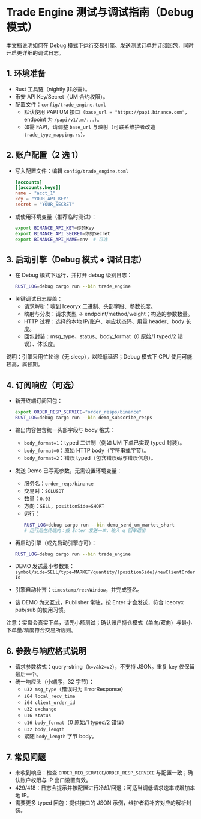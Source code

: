 # Trade Engine 测试与调试指南（Debug 模式）

本文档说明如何在 Debug 模式下运行交易引擎、发送测试订单并订阅回包，同时开启更详细的调试日志。

## 1. 环境准备
- Rust 工具链（nightly 非必需）。
- 币安 API Key/Secret（UM 合约权限）。
- 配置文件：`config/trade_engine.toml`
  - 默认使用 PAPI UM 接口（`base_url = "https://papi.binance.com"`，endpoint 为 `/papi/v1/um/...`）。
  - 如需 FAPI，请调整 `base_url` 与映射（可联系维护者改造 `trade_type_mapping.rs`）。

## 2. 账户配置（2 选 1）
- 写入配置文件：编辑 `config/trade_engine.toml`
  ```toml
  [accounts]
  [[accounts.keys]]
  name = "acct_1"
  key = "YOUR_API_KEY"
  secret = "YOUR_SECRET"
  ```
- 或使用环境变量（推荐临时测试）：
  ```bash
  export BINANCE_API_KEY=你的Key
  export BINANCE_API_SECRET=你的Secret
  export BINANCE_API_NAME=env  # 可选
  ```

## 3. 启动引擎（Debug 模式 + 调试日志）
- 在 Debug 模式下运行，并打开 debug 级别日志：
  ```bash
  RUST_LOG=debug cargo run --bin trade_engine
  ```
- 关键调试日志覆盖：
  - 请求解析：收到 Iceoryx 二进制、头部字段、参数长度。
  - 映射与分发：请求类型 → endpoint/method/weight；构造的参数数量。
  - HTTP 过程：选择的本地 IP/账户、响应状态码、用量 header、body 长度。
  - 回包封装：msg_type、status、body_format（0 原始/1 typed/2 错误）、体长度。

说明：引擎采用忙轮询（无 sleep），以降低延迟；Debug 模式下 CPU 使用可能较高，属预期。

## 4. 订阅响应（可选）
- 新开终端订阅回包：
  ```bash
  export ORDER_RESP_SERVICE="order_resps/binance"
  RUST_LOG=debug cargo run --bin demo_subscribe_resps
  ```
- 输出内容包含统一头部字段与 body 格式：
  - `body_format=1`：typed 二进制（例如 UM 下单已实现 typed 封装）。
  - `body_format=0`：原始 HTTP body（字符串或字节）。
  - `body_format=2`：错误 typed（包含错误码与错误信息）。

- 发送 Demo 已写死参数，无需设置环境变量：
  - 服务名：`order_reqs/binance`
  - 交易对：`SOLUSDT`
  - 数量：`0.03`
  - 方向：`SELL`，`positionSide=SHORT`
  - 运行：
    ```bash
    RUST_LOG=debug cargo run --bin demo_send_um_market_short
    # 运行后在终端内：按 Enter 发送一单，输入 q 回车退出
    ```
- 再启动引擎（或先启动引擎亦可）：
  ```bash
  RUST_LOG=debug cargo run --bin trade_engine
  ```
- DEMO 发送最小参数集：`symbol/side=SELL/type=MARKET/quantity/(positionSide)/newClientOrderId`
- 引擎自动补齐：`timestamp/recvWindow`，并完成签名。
- 该 DEMO 为交互式，Publisher 常驻，按 Enter 才会发送，符合 Iceoryx pub/sub 的使用习惯。

注意：实盘会真实下单，请先小额测试；确认账户持仓模式（单向/双向）与最小下单量/精度符合交易所规则。

## 6. 参数与响应格式说明
- 请求参数格式：query-string（`k=v&k2=v2`），不支持 JSON。重复 key 仅保留最后一个。
- 统一响应头（小端序，32 字节）：
  - `u32 msg_type`（错误时为 ErrorResponse）
  - `i64 local_recv_time`
  - `i64 client_order_id`
  - `u32 exchange`
  - `u16 status`
  - `u16 body_format`（0 原始/1 typed/2 错误）
  - `u32 body_length`
  - 紧随 `body_length` 字节 body。

## 7. 常见问题
- 未收到响应：检查 `ORDER_REQ_SERVICE`/`ORDER_RESP_SERVICE` 与配置一致；确认账户权限与 IP 出口设置有效。
- 429/418：日志会提示并按配置进行冷却/回退；可适当调低请求速率或增加本地 IP。
- 需要更多 typed 回包：提供接口的 JSON 示例，维护者将补齐对应的解析封装。
